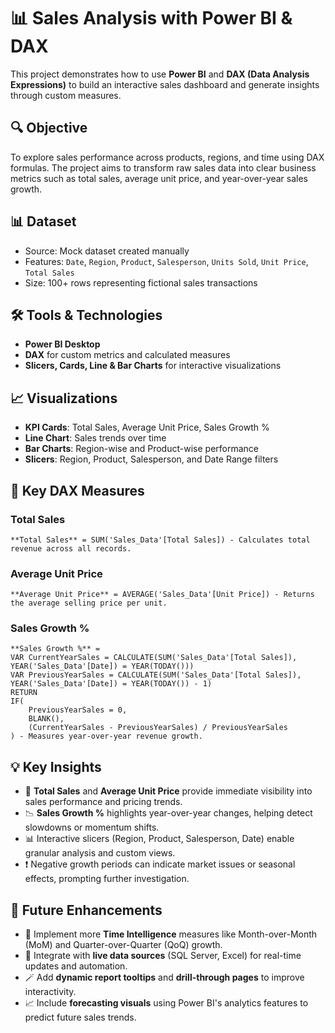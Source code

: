 # 📊 Sales Analysis with Power BI & DAX

This project demonstrates how to use **Power BI** and **DAX (Data Analysis Expressions)** to build an interactive sales dashboard and generate insights through custom measures.

## 🔍 Objective
To explore sales performance across products, regions, and time using DAX formulas. The project aims to transform raw sales data into clear business metrics such as total sales, average unit price, and year-over-year sales growth.

## 📊 Dataset
- Source: Mock dataset created manually
- Features: `Date`, `Region`, `Product`, `Salesperson`, `Units Sold`, `Unit Price`, `Total Sales`
- Size: 100+ rows representing fictional sales transactions

## 🛠️ Tools & Technologies
- **Power BI Desktop**
- **DAX** for custom metrics and calculated measures
- **Slicers, Cards, Line & Bar Charts** for interactive visualizations

## 📈 Visualizations
- **KPI Cards**: Total Sales, Average Unit Price, Sales Growth %
- **Line Chart**: Sales trends over time
- **Bar Charts**: Region-wise and Product-wise performance
- **Slicers**: Region, Product, Salesperson, and Date Range filters

## 🔢 Key DAX Measures

### Total Sales  
```DAX
**Total Sales** = SUM('Sales_Data'[Total Sales]) - Calculates total revenue across all records.
```

### Average Unit Price
```DAX
**Average Unit Price** = AVERAGE('Sales_Data'[Unit Price]) - Returns the average selling price per unit.
```

### Sales Growth %
```DAX
**Sales Growth %** = 
VAR CurrentYearSales = CALCULATE(SUM('Sales_Data'[Total Sales]), YEAR('Sales_Data'[Date]) = YEAR(TODAY()))
VAR PreviousYearSales = CALCULATE(SUM('Sales_Data'[Total Sales]), YEAR('Sales_Data'[Date]) = YEAR(TODAY()) - 1)
RETURN
IF(
    PreviousYearSales = 0,
    BLANK(),
    (CurrentYearSales - PreviousYearSales) / PreviousYearSales
) - Measures year-over-year revenue growth.
```
## 💡 Key Insights
- 📌 **Total Sales** and **Average Unit Price** provide immediate visibility into sales performance and pricing trends.
- 📉 **Sales Growth %** highlights year-over-year changes, helping detect slowdowns or momentum shifts.
- 📊 Interactive slicers (Region, Product, Salesperson, Date) enable granular analysis and custom views.
- ❗ Negative growth periods can indicate market issues or seasonal effects, prompting further investigation.

## 🚀 Future Enhancements
- 🧠 Implement more **Time Intelligence** measures like Month-over-Month (MoM) and Quarter-over-Quarter (QoQ) growth.
- 🔗 Integrate with **live data sources** (SQL Server, Excel) for real-time updates and automation.
- 🪄 Add **dynamic report tooltips** and **drill-through pages** to improve interactivity.
- 📈 Include **forecasting visuals** using Power BI's analytics features to predict future sales trends.
